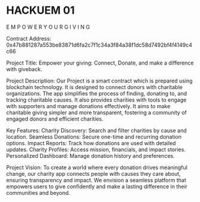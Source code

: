# HACKUEM 01
E M P O W E R    Y O U R    G I V I N G

Contract Address:
0x47b881287a553be83871d6fa2c7f1c34a3f84a38f1dc58d7492bf4f4149c4c66

Project Title:
Empower your giving: Connect, Donate, and make a difference with giveback.

Project Description:
Our Project is a smart contract which is prepared using blockchain technology. It is designed to connect donors with charitable organizations. The app simplifies the process of finding, donating to, and tracking charitable causes. It also provides charities with tools to engage with supporters and manage donations effectively. It aims to make charitable giving simpler and more transparent, fostering a community of engaged donors and efficient charities. 

Key Features: 
Charity Discovery: Search and filter charities by cause and location.
Seamless Donations: Secure one-time and recurring donation options.
Impact Reports: Track how donations are used with detailed updates.
Charity Profiles: Access mission, financials, and impact stories.
Personalized Dashboard: Manage donation history and preferences.

Project Vision:
To create a world where every donation drives meaningful change, our charity app connects people with causes they care about, ensuring transparency and impact. We envision a seamless platform that empowers users to give confidently and make a lasting difference in their communities and beyond.

